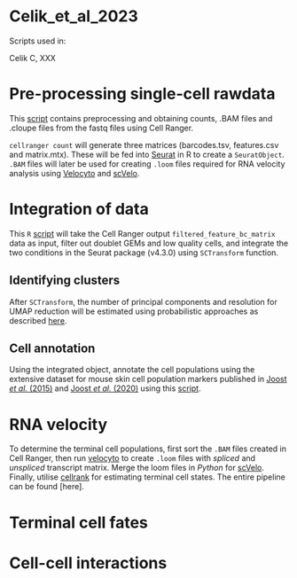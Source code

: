 # Celik_et_al_2023
Scripts used in:

Celik C, XXX

# Pre-processing single-cell rawdata

This [script](cellranger_scripts.md) contains preprocessing and obtaining counts, .BAM files and .cloupe files from the fastq files using Cell Ranger.

```cellranger count``` will generate three matrices (barcodes.tsv, features.csv and matrix.mtx). These will be fed into [Seurat](https://satijalab.org/seurat/) in R to create a ```SeuratObject```.
```.BAM``` files will later be used for creating ```.loom``` files required for RNA velocity analysis using [Velocyto](http://velocyto.org/velocyto.py/tutorial/analysis.html#analysis) and [scVelo](http://scvelo.readthedocs.io).

# Integration of data

This ```R``` [script](seurat_preprocessing.r) will take the Cell Ranger output ```filtered_feature_bc_matrix``` data as input, filter out doublet GEMs and low quality cells, and integrate the two conditions in the Seurat package (v4.3.0) using ```SCTransform``` function.

## Identifying clusters

After ```SCTransform```, the number of principal components and resolution for UMAP reduction will be estimated using probabilistic approaches as described [here](clusters.md).

## Cell annotation

Using the integrated object, annotate the cell populations using the extensive dataset for mouse skin cell population markers published in [Joost _et al._ (2015)](https://doi.org/10.1016/j.cels.2016.08.010) and [Joost _et al._ (2020)](https://doi.org/10.1016/j.stem.2020.01.012) using this [script](annotation.md).

# RNA velocity

To determine the terminal cell populations, first sort the ```.BAM``` files created in Cell Ranger, then run [velocyto](http://velocyto.org/velocyto.py/tutorial/analysis.html) to create ```.loom``` files with _spliced_ and _unspliced_ transcript matrix. Merge the loom files in _Python_ for [scVelo](https://scvelo.readthedocs.io/en/stable/). Finally, utilise [cellrank](http://cellrank.readthedocs.io) for estimating terminal cell states. The entire pipeline can be found [here].

# Terminal cell fates

# Cell-cell interactions

